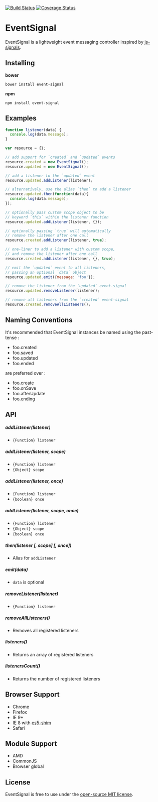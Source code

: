 [![Build Status](https://travis-ci.org/r-park/event-signal.svg?branch=master)](https://travis-ci.org/r-park/event-signal)
[![Coverage Status](https://coveralls.io/repos/r-park/event-signal/badge.svg)](https://coveralls.io/r/r-park/event-signal)
# EventSignal
EventSignal is a lightweight event messaging controller inspired by [js-signals](https://github.com/millermedeiros/js-signals).

## Installing
**bower**
```
bower install event-signal
```
**npm**
```
npm install event-signal
```

## Examples
```javascript
function listener(data) {
  console.log(data.message);
}

var resource = {};

// add support for `created` and `updated` events
resource.created = new EventSignal();
resource.updated = new EventSignal();

// add a listener to the `updated` event
resource.updated.addListener(listener);

// alternatively, use the alias `then` to add a listener
resource.updated.then(function(data){
  console.log(data.message);
});

// optionally pass custom scope object to be
// keyword `this` within the listener function
resource.updated.addListener(listener, {});

// optionally passing `true` will automatically
// remove the listener after one call
resource.created.addListener(listener, true);

// one-liner to add a listener with custom scope,
// and remove the listener after one call
resource.created.addListener(listener, {}, true);

// emit the `updated` event to all listeners,
// passing an optional `data` object
resource.updated.emit({message: 'foo'});

// remove the listener from the `updated` event-signal
resource.updated.removeListener(listener);

// remove all listeners from the `created` event-signal
resource.created.removeAllListeners();
```

## Naming Conventions
It's recommended that EventSignal instances be named using the past-tense :
- foo.created
- foo.saved
- foo.updated
- foo.ended

are preferred over :
- foo.create
- foo.onSave
- foo.afterUpdate
- foo.ending

## API
##### addListener(listener)
- `{Function} listener`

##### addListener(listener, scope)
- `{Function} listener`
- `{Object} scope`

##### addListener(listener, once)
- `{Function} listener`
- `{boolean} once`

##### addListener(listener, scope, once)
- `{Function} listener`
- `{Object} scope`
- `{boolean} once`

##### then(listener [, scope] [, once])
- Alias for `addListener`

##### emit(data)
- `data` is optional

##### removeListener(listener)
- `{Function} listener`

##### removeAllListeners()
- Removes all registered listeners

##### listeners()
- Returns an array of registered listeners

##### listenersCount()
- Returns the number of registered listeners

## Browser Support
- Chrome 
- Firefox 
- IE 9+ 
- IE 8 with [es5-shim](https://github.com/es-shims/es5-shim)
- Safari

## Module Support
- AMD
- CommonJS
- Browser global

## License
EventSignal is free to use under the [open-source MIT license](https://github.com/r-park/event-signal/blob/master/LICENSE).

